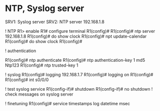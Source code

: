 # NTP, Syslog server
SRV1: Syslog server 
SRV2: NTP server 192.168.1.8

! NTP
R1> enable
R1# configure terminal
R1(config)#
R1(config)# ntp server 192.168.1.8
R1(config)# do show clock
R1(config)# npt update-calendar
R1(config)# do show clock
R1(config)# 

! authentication

R1(config)# ntp authenticate 
R1(config)# ntp authentication-key 1 md5 Ntp123
R1(config)# ntp trusted-key 1

! syslog
R1(config)# logging 192.168.1.7
R1(config)# logging on
R1(config)# 
R1(config)# int s0/0/0

! test syslog service
R1(config-if)# shutdown
R1(config-if)# no shutdown
! check messages on syslog server

! finetuning
R1(config)# service timestamps log datetime msec